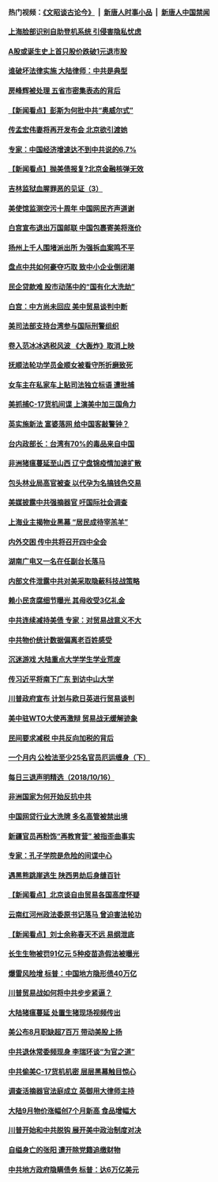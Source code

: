 #### 热门视频：[《文昭谈古论今》](https://github.com/gfw-breaker/wenzhao/blob/master/README.md?t=10180033) &nbsp;|&nbsp; [新唐人时事小品](https://github.com/gfw-breaker/ntdtv-comedy/blob/master/README.md?t=10180033) &nbsp;|&nbsp; [新唐人中国禁闻](https://github.com/gfw-breaker/ntdtv-news/blob/master/README.md?t=10180033)

#### [上海脸部识别自助登机系统 引侵害隐私忧虑](../pages/nsc413/n10790913.md?t=10180033) 

#### [A股或诞生史上首只股价跌破1元退市股](../pages/nsc413/n10790776.md?t=10180033) 

#### [谁破坏法律实施 大陆律师：中共是典型](../pages/nsc413/n10782080.md?t=10180033) 

#### [房峰辉被处理 五省市密集表态的背后](../pages/nsc413/n10790496.md?t=10180033) 

#### [【新闻看点】彭斯为何批中共“奥威尔式”](../pages/nsc413/n10790396.md?t=10180033) 

#### [传孟宏伟妻将再开发布会 北京欲引渡她](../pages/nsc413/n10790700.md?t=10180033) 

#### [专家：中国经济增速达不到中共说的6.7%](../pages/nsc413/n10790375.md?t=10180033) 

#### [【新闻看点】抛美债报复?北京金融核弹无效](../pages/nsc413/n10790123.md?t=10180033) 

#### [吉林监狱血腥罪恶的见证（3）](../pages/nsc413/n10789518.md?t=10180033) 

#### [美使馆监测空污十周年 中国网民齐声道谢](../pages/nsc413/n10790522.md?t=10180033) 

#### [白宫宣布退出万国邮联 中国包裹寄美将涨价](../pages/nsc413/n10790183.md?t=10180033) 

#### [扬州上千人围堵派出所 为强拆血案鸣不平](../pages/nsc413/n10790445.md?t=10180033) 

#### [盘点中共如何豪夺巧取 致中小企业倒闭潮](../pages/nsc413/n10790121.md?t=10180033) 

#### [民企贷款难 股市动荡中的“国有化大洗劫”](../pages/nsc413/n10790306.md?t=10180033) 

#### [白宫：中方尚未回应 美中贸易谈判中断](../pages/nsc413/n10790308.md?t=10180033) 

#### [美司法部支持台湾参与国际刑警组织](../pages/nsc413/n10790030.md?t=10180033) 

#### [卷入范冰冰逃税风波 《大轰炸》取消上映](../pages/nsc413/n10789958.md?t=10180033) 

#### [抚顺法轮功学员金顺女被看守所折磨致死](../pages/nsc413/n10784870.md?t=10180033) 

#### [女车主在私家车上贴司法独立标语 遭批捕](../pages/nsc413/n10789392.md?t=10180033) 

#### [美抓捕C-17货机间谍 上演美中加三国角力](../pages/nsc413/n10787846.md?t=10180033) 

#### [英实施新法 富婆落网 给中国客敲警钟？](../pages/nsc413/n10789908.md?t=10180033) 

#### [台内政部长：台湾有70%的毒品来自中国](../pages/nsc413/n10788785.md?t=10180033) 

#### [非洲猪瘟蔓延至山西 辽宁盘锦疫情加速扩散](../pages/nsc413/n10789254.md?t=10180033) 


#### [包头林业局高官被查 以代孕为名搞钱色交易](../pages/nsc413/n10789381.md?t=10180033) 

#### [美媒披露中共强摘器官 吁国际社会调查](../pages/nsc413/n10789337.md?t=10180033) 

#### [上海业主揭物业黑幕 “居民成待宰羔羊”](../pages/nsc413/n10788075.md?t=10180033) 

#### [内外交困 传中共将召开四中全会](../pages/nsc413/n10789067.md?t=10180033) 

#### [湖南广电又一名在任副台长落马](../pages/nsc413/n10788986.md?t=10180033) 

#### [内部文件泄露中共对美采取隐蔽科技战策略](../pages/nsc413/n10788564.md?t=10180033) 

#### [赖小民贪腐细节曝光 其母收受3亿礼金](../pages/nsc413/n10788941.md?t=10180033) 

#### [中共连续减持美债 专家：对贸易战意义不大](../pages/nsc413/n10788856.md?t=10180033) 

#### [中共物价统计数据偏离老百姓感受](../pages/nsc413/n10787621.md?t=10180033) 

#### [沉迷游戏 大陆重点大学学生学业荒废](../pages/nsc413/n10787397.md?t=10180033) 

#### [传习近平将南下广东 到访中山大学](../pages/nsc413/n10788617.md?t=10180033) 

#### [川普政府宣布 计划与欧日英进行贸易谈判](../pages/nsc413/n10788496.md?t=10180033) 

#### [美中驻WTO大使再激辩 贸易战无缓解迹象](../pages/nsc413/n10787893.md?t=10180033) 

#### [民间要求减税 中共反向加税的背后](../pages/nsc413/n10786778.md?t=10180033) 

#### [一个月内 公检法至少25名官员厄运缠身（下）](../pages/nsc413/n10766978.md?t=10180033) 

#### [每日三退声明精选（2018/10/16）](../pages/nsc413/n10788498.md?t=10180033) 

#### [非洲国家为何开始反抗中共](../pages/nsc413/n10788253.md?t=10180033) 

#### [中国网贷行业大洗牌 多名高管被禁出境](../pages/nsc413/n10788061.md?t=10180033) 

#### [新疆官员再粉饰“再教育营” 被指歪曲事实](../pages/nsc413/n10788067.md?t=10180033) 

#### [专家：孔子学院是危险的间谍中心](../pages/nsc413/n10746252.md?t=10180033) 

#### [遇黑熊跳崖逃生 陕西男劫后身缝百针](../pages/nsc413/n10788168.md?t=10180033) 

#### [【新闻看点】北京谈自由贸易各国高度怀疑](../pages/nsc413/n10787737.md?t=10180033) 

#### [云南红河州政法委原书记落马 曾迫害法轮功](../pages/nsc413/n10788054.md?t=10180033) 

#### [【新闻看点】刘士余称春天不远 易纲泄底](../pages/nsc413/n10787735.md?t=10180033) 

#### [长生生物被罚91亿元 5种疫苗造假法被曝光](../pages/nsc413/n10787716.md?t=10180033) 

#### [爆雷风险增 标普：中国地方隐形债40万亿](../pages/nsc413/n10787844.md?t=10180033) 

#### [川普贸易战如何将中共步步紧逼？](../pages/nsc413/n10787983.md?t=10180033) 

#### [大陆猪瘟蔓延 处置生猪现场视频传出](../pages/nsc413/n10787847.md?t=10180033) 

#### [美公布8月职缺超7百万 带动美股上扬](../pages/nsc413/n10787888.md?t=10180033) 

#### [中共退休常委频现身 李瑞环谈“为官之道”](../pages/nsc413/n10787899.md?t=10180033) 

#### [中共偷美C-17货机机密 层层黑幕触目惊心](../pages/nsc413/n10787673.md?t=10180033) 

#### [调查活摘器官法庭成立 英御用大律师主持](../pages/nsc413/n10787477.md?t=10180033) 

#### [大陆9月物价涨幅创7个月新高 食品增幅大](../pages/nsc413/n10787724.md?t=10180033) 

#### [川普开始和中共脱钩 展开美中政治制度对决](../pages/nsc413/n10787732.md?t=10180033) 

#### [自缢身亡的张阳 遭开除党籍追缴财物](../pages/nsc413/n10787669.md?t=10180033) 

#### [中共地方政府隐瞒债务 标普：达6万亿美元](../pages/nsc413/n10787670.md?t=10180033) 

